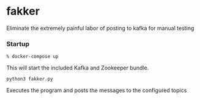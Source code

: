 # fakker
Eliminate the extremely painful labor of posting to kafka for manual testing


### Startup

```
% docker-compose up
```
This will start the included Kafka and Zookeeper bundle.

```
python3 fakker.py
```
Executes the program and posts the messages to the configured topics
